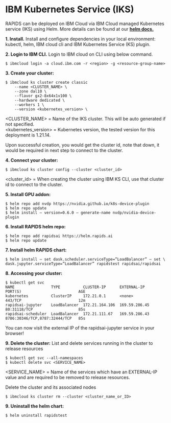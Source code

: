 # IBM Kubernetes Service (IKS)

RAPIDS can be deployed on IBM Cloud via IBM Cloud managed Kubernetes service (IKS) using Helm. More details can be found at our **[helm docs.](https://helm.rapids.ai/docs/csp.html)**

**1. Install.** Install and configure dependencies in your local environment: kubectl, helm, IBM cloud cli and IBM Kubernetes Service (KS) plugin.

**2. Login to IBM CLI.** Login to IBM cloud on CLI using below command.

```shell
$ ibmcloud login -a cloud.ibm.com -r <region> -g <resource-group-name>
```

**3. Create your cluster:**

```shell
$ ibmcloud ks cluster create classic 
    --name <CLUSTER_NAME> \
    --zone dal10 \
    --flavor gx2-8x64x1v100 \
    --hardware dedicated \ 
    --workers 1 \
    --version <kubernetes_version> \
```

<CLUSTER_NAME> = Name of the IKS cluster. This will be auto generated if not specified. <br>
<kubernetes_version> = Kubernetes version, the tested version for this deployment is 1.21.14. <br>

Upon successful creation, you would get the cluster id, note that down, it would be required in next step to connect to the cluster.

**4. Connect your cluster:**

```shell
$ ibmcloud ks cluster config --cluster <cluster_id>
```
<cluster_id> = When creating the cluster using IBM KS CLI, use that cluster id to connect to the cluster.

**5. Install GPU addon:**

```shell
$ helm repo add nvdp https://nvidia.github.io/k8s-device-plugin
$ helm repo update
$ helm install — version=0.6.0 — generate-name nvdp/nvidia-device-plugin
```

**6. Install RAPIDS helm repo:**

```shell
$ helm repo add rapidsai https://helm.rapids.ai
$ helm repo update
```

**7. Install helm RAPIDS chart:**

```shell
$ helm install — set dask.scheduler.serviceType=”LoadBalancer” — set \ dask.jupyter.serviceType=”LoadBalancer” rapidstest rapidsai/rapidsai
```

**8. Accessing your cluster:**

```shell
$ kubectl get svc
NAME                TYPE          CLUSTER-IP      EXTERNAL-IP              PORT(S)                         AGE
kubernetes          ClusterIP     172.21.0.1      <none>                   443/TCP                         12m
rapidsai-jupyter    LoadBalancer  172.21.164.106  169.59.286.45            80:31118/TCP                    85s
rapidsai-scheduler  LoadBalancer  172.21.111.67   169.59.286.43            8786:30346/TCP,8787:32444/TCP   85s
```

You can now visit the external IP of the rapidsai-jupyter service in your browser!

**9. Delete the cluster:** List and delete services running in the cluster to release resources

```shell
$ kubectl get svc --all-namespaces
$ kubectl delete svc <SERVICE_NAME>
```

<SERVICE_NAME> = Name of the services which have an EXTERNAL-IP value and are required to be removed to release resources.

Delete the cluster and its associated nodes

```shell
$ ibmcloud ks cluster rm --cluster <cluster_name_or_ID>
```

**9. Uninstall the helm chart:**

```shell
$ helm uninstall rapidstest
```
